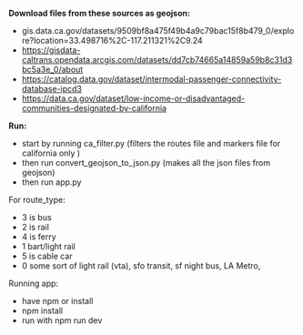 **Download files from these sources as geojson:** 

- gis.data.ca.gov/datasets/9509bf8a475f49b4a9c79bac15f8b479_0/explore?location=33.498716%2C-117.211321%2C9.24
- https://gisdata-caltrans.opendata.arcgis.com/datasets/dd7cb74665a14859a59b8c31d3bc5a3e_0/about 
- https://catalog.data.gov/dataset/intermodal-passenger-connectivity-database-ipcd3
- https://data.ca.gov/dataset/low-income-or-disadvantaged-communities-designated-by-california

**Run:**

- start by running ca_filter.py (filters the routes file and markers file for california only )
- then run convert_geojson_to_json.py (makes all the json files from geojson)
- then run app.py

For route_type:
- 3 is bus
- 2 is rail
- 4 is ferry
- 1 bart/light rail
- 5 is cable car
- 0 some sort of light rail (vta), sfo transit, sf night bus, LA Metro, 

Running app:
- have npm or install
- npm install
- run with npm run dev
